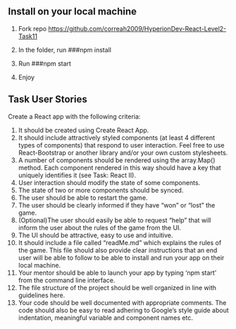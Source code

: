 ## Install on your local machine
1. Fork repo https://github.com/correah2009/HyperionDev-React-Level2-Task11

2. In the folder, run 
###npm install

3. Run 
###npm start

4. Enjoy


## Task User Stories

Create a React app with the following criteria:

1. It should be created using Create React App.
2. It should include attractively styled components (at least 4 different types of
components) that respond to user interaction. Feel free to use
React-Bootstrap or another library and/or your own custom stylesheets.
3. A number of components should be rendered using the array.Map() method. Each component rendered in this way should have a key that uniquely identifies it (see Task: React II).
4. User interaction should modify the state of some components.
5. The state of two or more components should be synced.
6. The user should be able to restart the game.
7. The user should be clearly informed if they have “won” or “lost” the game.
8. (Optional)The user should easily be able to request “help” that will inform the user
about the rules of the game from the UI.
9. The UI should be attractive, easy to use and intuitive.
10. It should include a file called “readMe.md” which explains the rules of the
game. This file should also provide clear instructions that an end user will be
able to follow to be able to install and run your app on their local machine.
11. Your mentor should be able to launch your app by typing ‘npm start’ from
the command line interface.
12. The file structure of the project should be well organized in line with
guidelines ​here​.
13. Your code should be well documented with appropriate comments. The
code should also be easy to read adhering to ​Google’s style guide about indentation, meaningful variable and component names etc.
